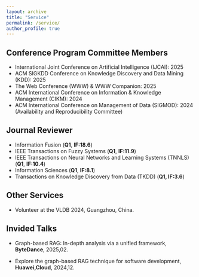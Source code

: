 ```yaml
---
layout: archive
title: "Service"
permalink: /service/
author_profile: true
---
```



## Conference Program Committee Members
* International Joint Conference on Artificial Intelligence (IJCAI): 2025
* ACM SIGKDD Conference on Knowledge Discovery and Data Mining (KDD): 2025
* The Web Conference (WWW) & WWW Companion: 2025
* ACM International Conference on Information & Knowledge Management (CIKM): 2024
* ACM International Conference on Management of Data (SIGMOD): 2024 (Availability and Reproducibility Committee)


## Journal Reviewer

* Information Fusion (**Q1**, **IF:18.6**)
* IEEE Transactions on Fuzzy Systems (**Q1**, **IF:11.9**)
* IEEE Transactions on Neural Networks and Learning Systems (TNNLS) (**Q1**, **IF:10.4**)
* Information Sciences (**Q1**, **IF:8.1**)
* Transactions on Knowledge Discovery from Data (TKDD) (**Q1, IF:3.6**)



## Other Services
* Volunteer at the VLDB 2024, Guangzhou, China.

## Invided Talks
* Graph-based RAG: In-depth analysis via a unified framework, **ByteDance**, 2025,02.

* Explore the graph-based RAG technique for software development, **Huawei,Cloud**, 2024,12.

